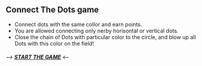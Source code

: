 ## Connect The Dots game

- Connect dots with the same collor and earn points.
- You are allowed connecting only nerby horisontal or vertical dots.
- Close the chain of Dots with particular color to the circle, and blow up all Dots with this color on the field!
###### --> [**START THE GAME**](https://vitalii-8d.github.io/connect-the-dots/) <--
